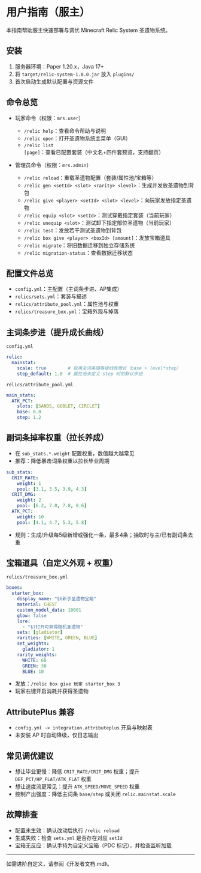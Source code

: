 # 用户指南（服主）

本指南帮助服主快速部署与调优 Minecraft Relic System 圣遗物系统。

## 安装

1. 服务器环境：Paper 1.20.x，Java 17+
2. 将 `target/relic-system-1.0.0.jar` 放入 `plugins/`
3. 首次启动生成默认配置与资源文件

## 命令总览

- 玩家命令（权限：`mrs.user`）
  - `/relic help`：查看命令帮助与说明
  - `/relic open`：打开圣遗物系统主菜单（GUI）
  - `/relic list [page]`：查看已配置套装（中文名+四件套预览，支持翻页）

- 管理员命令（权限：`mrs.admin`）
  - `/relic reload`：重载圣遗物配置（套装/属性池/宝箱等）
  - `/relic gen <setId> <slot> <rarity> <level>`：生成并发放圣遗物到背包
  - `/relic give <player> <setId> <slot> <level>`：向玩家发放指定圣遗物
  - `/relic equip <slot> <setId>`：测试穿戴指定套装（当前玩家）
  - `/relic unequip <slot>`：测试卸下指定部位圣遗物（当前玩家）
  - `/relic test`：发放若干测试圣遗物到背包
  - `/relic box give <player> <boxId> [amount]`：发放宝箱道具
  - `/relic migrate`：将旧数据迁移到独立存储系统
  - `/relic migration-status`：查看数据迁移状态

## 配置文件总览

- `config.yml`：主配置（主词条步进、AP集成）
- `relics/sets.yml`：套装与描述
- `relics/attribute_pool.yml`：属性池与权重
- `relics/treasure_box.yml`：宝箱外观与掉落

## 主词条步进（提升成长曲线）

`config.yml`
```yml
relic:
  mainstat:
    scale: true        # 启用主词条随等级线性增长（base + level*step）
    step_default: 1.0  # 属性池未定义 step 时的默认步进
```
`relics/attribute_pool.yml`
```yml
main_stats:
  ATK_PCT:
    slots: [SANDS, GOBLET, CIRCLET]
    base: 6.0
    step: 1.2
```

## 副词条掉率权重（拉长养成）

- 在 `sub_stats.*.weight` 配置权重，数值越大越常见
- 推荐：降低暴击词条权重以拉长毕业周期
```yml
sub_stats:
  CRIT_RATE:
    weight: 1
    pool: [3.1, 3.5, 3.9, 4.3]
  CRIT_DMG:
    weight: 2
    pool: [6.2, 7.0, 7.8, 8.6]
  ATK_PCT:
    weight: 10
    pool: [4.1, 4.7, 5.3, 5.8]
```
- 规则：生成/升级每5级新增或强化一条，最多4条；抽取时与主/已有副词条去重

## 宝箱道具（自定义外观 + 权重）

`relics/treasure_box.yml`
```yml
boxes:
  starter_box:
    display_name: "§6新手圣遗物宝箱"
    material: CHEST
    custom_model_data: 10001
    glow: false
    lore:
      - "§7打开可获得随机圣遗物"
    sets: [gladiator]
    rarities: [WHITE, GREEN, BLUE]
    set_weights:
      gladiator: 1
    rarity_weights:
      WHITE: 60
      GREEN: 30
      BLUE: 10
```
- 发放：`/relic box give 玩家 starter_box 3`
- 玩家右键开启消耗并获得圣遗物

## AttributePlus 兼容

- `config.yml -> integration.attributeplus` 开启与映射表
- 未安装 AP 时自动降级，仅日志输出

## 常见调优建议

- 想让毕业更慢：降低 `CRIT_RATE/CRIT_DMG` 权重；提升 `DEF_PCT/HP_FLAT/ATK_FLAT` 权重
- 想让速度流更常见：提升 `ATK_SPEED/MOVE_SPEED` 权重
- 控制产出强度：降低主词条 `base/step` 或关闭 `relic.mainstat.scale`

## 故障排查

- 配置未生效：确认改动后执行 `/relic reload`
- 生成失败：检查 `sets.yml` 是否存在对应 `setId`
- 宝箱无反应：确认手持为自定义宝箱（PDC 标记），并检查监听加载

---
如需进阶自定义，请参阅《开发者文档.md》。

